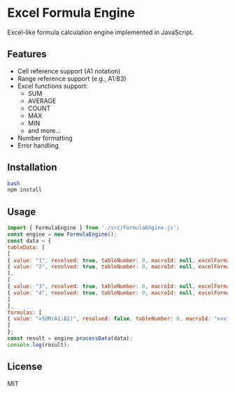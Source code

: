 # Excel Formula Engine

Excel-like formula calculation engine implemented in JavaScript.

## Features

- Cell reference support (A1 notation)
- Range reference support (e.g., A1:B3)
- Excel functions support:
  - SUM
  - AVERAGE
  - COUNT
  - MAX
  - MIN
  - and more...
- Number formatting
- Error handling

## Installation 
```bash
bash
npm install
```
## Usage

```javascript
import { FormulaEngine } from './src/FormulaEngine.js';
const engine = new FormulaEngine();
const data = {
tableData: [
[
{ value: "1", resolved: true, tableNumber: 0, macroId: null, excelFormat: null },
{ value: "2", resolved: true, tableNumber: 0, macroId: null, excelFormat: null }
],
[
{ value: "3", resolved: true, tableNumber: 0, macroId: null, excelFormat: null },
{ value: "4", resolved: true, tableNumber: 0, macroId: null, excelFormat: null }
]
],
formulas: [
{ value: "=SUM(A1:B2)", resolved: false, tableNumber: 0, macroId: "xxx", excelFormat: "###.##" }
]
};
const result = engine.processData(data);
console.log(result);
```

## License

MIT
